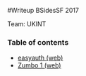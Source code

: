 #Writeup BSidesSF 2017

Team: UKINT

### Table of contents

* [easyauth (web)](easyauth)
* [Zumbo 1 (web)](zumbo1)
